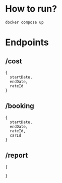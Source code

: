 # How to run?
```
docker compose up
```

# Endpoints

## /cost
```
{
  startDate,
  endDate,
  rateId
}
```

## /booking
```
{
  startDate,
  endDate,
  rateId,
  carId
}
```

## /report
```
{
  
}
```